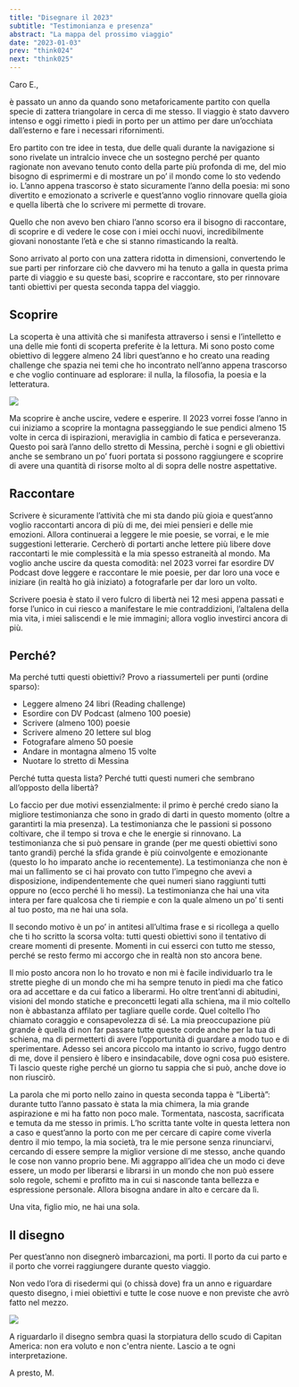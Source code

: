 ```yaml
---
title: "Disegnare il 2023"
subtitle: "Testimonianza e presenza"
abstract: "La mappa del prossimo viaggio"
date: "2023-01-03"
prev: "think024"
next: "think025"
---
```


Caro E.,

è passato un anno da quando sono metaforicamente partito con quella specie di zattera triangolare in cerca di me stesso. Il viaggio è stato davvero intenso e oggi rimetto i piedi in porto per un attimo per dare un’occhiata dall’esterno e fare i necessari rifornimenti. 

Ero partito con tre idee in testa, due delle quali durante la navigazione si sono rivelate un intralcio invece che un sostegno perché per quanto ragionate non avevano tenuto conto della parte più profonda di me, del mio bisogno di esprimermi e di mostrare un po’ il mondo come lo sto vedendo io. L’anno appena trascorso è stato sicuramente l’anno della poesia: mi sono divertito e emozionato a scriverle e quest’anno voglio rinnovare quella gioia e quella libertà che lo scrivere mi permette di trovare. 

Quello che non avevo ben chiaro l’anno scorso era il bisogno di raccontare, di scoprire e di vedere le cose con i miei occhi nuovi, incredibilmente giovani nonostante l’età e che si stanno rimasticando la realtà. 

Sono arrivato al porto con una zattera ridotta in dimensioni, convertendo le sue parti per rinforzare ciò che davvero mi ha tenuto a galla in questa prima parte di viaggio e su queste basi, scoprire e raccontare, sto per rinnovare tanti obiettivi per questa seconda tappa del viaggio.

## Scoprire

La scoperta è una attività che si manifesta attraverso i sensi e l’intelletto e una delle mie fonti di scoperta preferite è la lettura. Mi sono posto come obiettivo di leggere almeno 24 libri quest’anno e ho creato una reading challenge che spazia nei temi che ho incontrato nell’anno appena trascorso e che voglio continuare ad esplorare: il nulla, la filosofia, la poesia e la letteratura.

![](/images/rc2023.jpg)

Ma scoprire è anche uscire, vedere e esperire. Il 2023 vorrei fosse l’anno in cui iniziamo a scoprire la montagna passeggiando le sue pendici almeno 15 volte in cerca di ispirazioni, meraviglia in cambio di fatica e perseveranza. Questo poi sarà l’anno dello stretto di Messina, perchè i sogni e gli obiettivi anche se sembrano un po’ fuori portata si possono raggiungere e scoprire di avere una quantità di risorse molto al di sopra delle nostre aspettative.

## Raccontare

Scrivere è sicuramente l’attività che mi sta dando più gioia e quest’anno voglio raccontarti ancora di più di me, dei miei pensieri e delle mie emozioni. Allora continuerai a leggere le mie poesie, se vorrai, e le mie suggestioni letterarie. Cercherò di portarti anche lettere più libere dove raccontarti le mie complessità e la mia spesso estraneità al mondo. Ma voglio anche uscire da questa comodità: nel 2023 vorrei far esordire DV Podcast dove leggere e raccontare le mie poesie, per dar loro una voce e iniziare (in realtà ho già iniziato) a fotografarle per dar loro un volto.

Scrivere poesia è stato il vero fulcro di libertà nei 12 mesi appena passati e forse l’unico in cui riesco a manifestare le mie contraddizioni, l’altalena della mia vita, i miei saliscendi e le mie immagini; allora voglio investirci ancora di più.

## Perché?

Ma perché tutti questi obiettivi? Provo a riassumerteli per punti (ordine sparso):

- Leggere almeno 24 libri (Reading challenge)
- Esordire con DV Podcast (almeno 100 poesie)
- Scrivere (almeno 100) poesie
- Scrivere almeno 20 lettere sul blog
- Fotografare almeno 50 poesie
- Andare in montagna almeno 15 volte
- Nuotare lo stretto di Messina

Perché tutta questa lista? Perché tutti questi numeri che sembrano all’opposto della libertà?

Lo faccio per due motivi essenzialmente: il primo è perché credo siano la migliore testimonianza che sono in grado di darti in questo momento (oltre a garantirti la mia presenza). La testimonianza che le passioni si possono coltivare, che il tempo si trova e che le energie si rinnovano. La testimonianza che si può pensare in grande (per me questi obiettivi sono tanto grandi) perché la sfida grande è più coinvolgente e emozionante (questo lo ho imparato anche io recentemente). La testimonianza che non è mai un fallimento se ci hai provato con tutto l’impegno che avevi a disposizione, indipendentemente che quei numeri siano raggiunti tutti oppure no (ecco perché li ho messi). La testimonianza che hai una vita intera per fare qualcosa che ti riempie e con la quale almeno un po’ ti senti al tuo posto, ma ne hai una sola.

Il secondo motivo è un po’ in antitesi all’ultima frase e si ricollega a quello che ti ho scritto la scorsa volta: tutti questi obiettivi sono il tentativo di creare momenti di presente. Momenti in cui esserci con tutto me stesso, perché se resto fermo mi accorgo che in realtà non sto ancora bene.

Il mio posto ancora non lo ho trovato e non mi è facile individuarlo tra le strette pieghe di un mondo che mi ha sempre tenuto in piedi ma che fatico ora ad accettare e da cui fatico a liberarmi. Ho oltre trent’anni di abitudini, visioni del mondo statiche e preconcetti legati alla schiena, ma il mio coltello non è abbastanza affilato per tagliare quelle corde. Quel coltello l’ho chiamato coraggio e consapevolezza di sé. La mia preoccupazione più grande è quella di non far passare tutte queste corde anche per la tua di schiena, ma di permetterti di avere l’opportunità di guardare a modo tuo e di sperimentare. Adesso sei ancora piccolo ma intanto io scrivo, fuggo dentro di me, dove il pensiero è libero e insindacabile, dove ogni cosa può esistere. Ti lascio queste righe perché un giorno tu sappia che si può, anche dove io non riuscirò.

La parola che mi porto nello zaino in questa seconda tappa è “Libertà”: durante tutto l’anno passato è stata la mia chimera, la mia grande aspirazione e mi ha fatto non poco male. Tormentata, nascosta, sacrificata e temuta da me stesso in primis. L’ho scritta tante volte in questa lettera non a caso e quest’anno la porto con me per cercare di capire come viverla dentro il mio tempo, la mia società, tra le mie persone senza rinunciarvi, cercando di essere sempre la miglior versione di me stesso, anche quando le cose non vanno proprio bene. Mi aggrappo all’idea che un modo ci deve essere, un modo per liberarsi e librarsi in un mondo che non può essere solo regole, schemi e profitto ma in cui si nasconde tanta bellezza e espressione personale. Allora bisogna andare in alto e cercare da lì.

Una vita, figlio mio, ne hai una sola.

## Il disegno

Per quest’anno non disegnerò imbarcazioni, ma porti. Il porto da cui parto e il porto che vorrei raggiungere durante questo viaggio.

Non vedo l’ora di risedermi qui (o chissà dove) fra un anno e riguardare questo disegno, i miei obiettivi e tutte le cose nuove e non previste che avrò fatto nel mezzo.

![](/images/disegno2023.jpg)

A riguardarlo il disegno sembra quasi la storpiatura dello scudo di Capitan America: non era voluto e non c'entra niente. Lascio a te ogni interpretazione.

A presto,
M.
